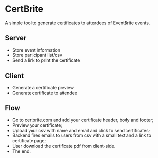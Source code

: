 # CertBrite

A simple tool to generate certificates to attendees of EventBrite events.

## Server
- Store event information
- Store participant list/csv
- Send a link to print the certificate

## Client
- Generate a certificate preview
- Generate certificate to attendee

## Flow
- Go to certbrite.com and add your certificate header, body and footer;
- Preview your certificate;
- Upload your csv with name and email and click to send certificates;
- Backend fires emails to users from csv with a small text and a link to certificate page;
- User download the certificate pdf from client-side.
- The end.
